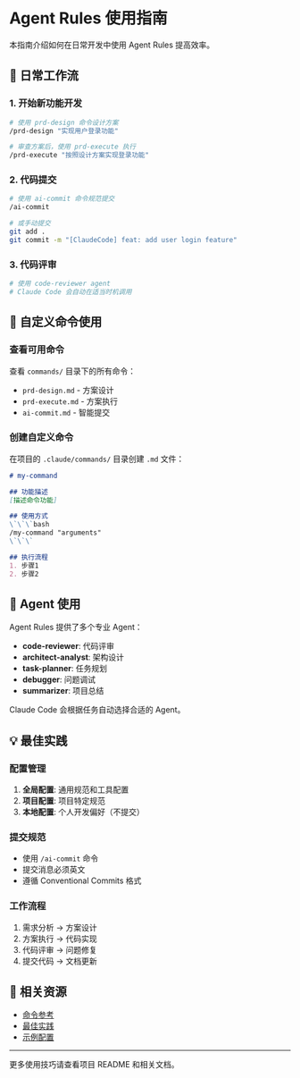 # Agent Rules 使用指南

本指南介绍如何在日常开发中使用 Agent Rules 提高效率。

## 🎯 日常工作流

### 1. 开始新功能开发

```bash
# 使用 prd-design 命令设计方案
/prd-design "实现用户登录功能"

# 审查方案后，使用 prd-execute 执行
/prd-execute "按照设计方案实现登录功能"
```

### 2. 代码提交

```bash
# 使用 ai-commit 命令规范提交
/ai-commit

# 或手动提交
git add .
git commit -m "[ClaudeCode] feat: add user login feature"
```

### 3. 代码评审

```bash
# 使用 code-reviewer agent
# Claude Code 会自动在适当时机调用
```

## 📝 自定义命令使用

### 查看可用命令

查看 `commands/` 目录下的所有命令：
- `prd-design.md` - 方案设计
- `prd-execute.md` - 方案执行
- `ai-commit.md` - 智能提交

### 创建自定义命令

在项目的 `.claude/commands/` 目录创建 `.md` 文件：

```markdown
# my-command

## 功能描述
[描述命令功能]

## 使用方式
\`\`\`bash
/my-command "arguments"
\`\`\`

## 执行流程
1. 步骤1
2. 步骤2
```

## 🤖 Agent 使用

Agent Rules 提供了多个专业 Agent：

- **code-reviewer**: 代码评审
- **architect-analyst**: 架构设计
- **task-planner**: 任务规划
- **debugger**: 问题调试
- **summarizer**: 项目总结

Claude Code 会根据任务自动选择合适的 Agent。

## 💡 最佳实践

### 配置管理

1. **全局配置**: 通用规范和工具配置
2. **项目配置**: 项目特定规范
3. **本地配置**: 个人开发偏好（不提交）

### 提交规范

- 使用 `/ai-commit` 命令
- 提交消息必须英文
- 遵循 Conventional Commits 格式

### 工作流程

1. 需求分析 → 方案设计
2. 方案执行 → 代码实现
3. 代码评审 → 问题修复
4. 提交代码 → 文档更新

## 🔗 相关资源

- [命令参考](./command-reference.md)
- [最佳实践](./best-practices.md)
- [示例配置](../examples/)

---

更多使用技巧请查看项目 README 和相关文档。
